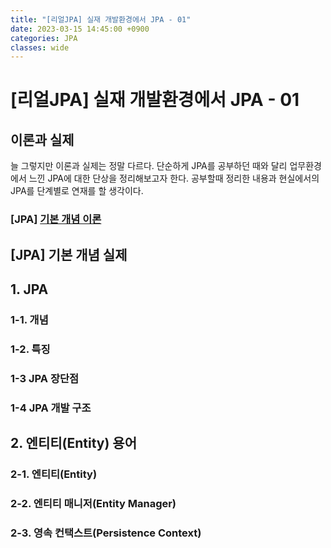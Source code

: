 ```yaml
---
title: "[리얼JPA] 실재 개발환경에서 JPA - 01"
date: 2023-03-15 14:45:00 +0900
categories: JPA
classes: wide
---
```


# [리얼JPA] 실재 개발환경에서 JPA - 01

## 이론과 실제 

늘 그렇지만 이론과 실제는 정말 다르다. 단순하게 JPA를 공부하던 때와 달리 업무환경에서 느낀 JPA에 대한 단상을 정리해보고자 한다.
공부할때 정리한 내용과 현실에서의 JPA를 단계별로 연재를 할 생각이다. 

### [JPA] [기본 개념 이론](https://chrisna2.github.io/jpa/03-JPA01/)

## [JPA] 기본 개념 실제

## 1. JPA 

### 1-1. 개념

### 1-2. 특징

### 1-3 JPA 장단점

### 1-4 JPA 개발 구조

## 2. 엔티티(Entity) 용어

### 2-1. 엔티티(Entity)

### 2-2. 엔티티 매니저(Entity Manager)

### 2-3. 영속 컨택스트(Persistence Context)

